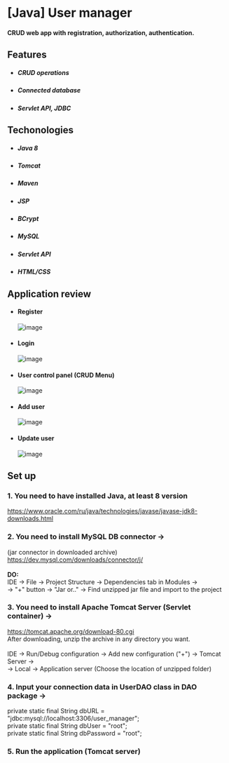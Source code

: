 # [Java] User manager

#### CRUD web app with registration, authorization, authentication.

## Features
- ##### CRUD operations
- ##### Connected database
- ##### Servlet API, JDBC

## Techonologies
- ##### Java 8
- ##### Tomcat
- ##### Maven
- ##### JSP
- ##### BCrypt
- ##### MySQL
- ##### Servlet API
- ##### HTML/CSS

## Application review
- #### Register

    ![image](https://lh4.googleusercontent.com/F1oUH4mf6xDVKgWpw9w7NWFaV1N5-lhpCfA9i_Y7un2NHU6ZoIIDYxy9N5VJqnEfqmVpkoJqi4Cza0rQ1QM8vk52nIT8NY0eJBd2V4yTT1nWd46EtU4HyXqz2b4HVZrpfQ=w1280)
    
- #### Login

    ![image](https://lh4.googleusercontent.com/kV13nBG_-jvI4PCvXikdSjVwwCIddP4tovvD4V4yrig4-2krZABgNAAoUsZJ1aCbS5IyIlxWbPqDcLnExfK3R0P8wt7aD9I8ADLNVVbu5Nv1pdGHk2cSaTZYBE2nPkZ0xQ=w1280)

- #### User control panel (CRUD Menu)

    ![image](https://lh6.googleusercontent.com/G_CxxpyOsZfHK31f5qtcuQ-05nqIDFLAohm29WlOs8Qc15UpJiSRPDBpgUB0SrTVSICEOS68227dkiXzdj2CXcP6mPZ3rxPvHmbPmaYRmx0IVo9XkABGYlG6DSF_iQyicw=w1280)
    
- #### Add user

    ![image](https://lh6.googleusercontent.com/WC266gZmnVo3kL7brqxB06N_wUvJuT0zcog7JzgUoqwsXidoz6mYABWRMSKt8Eie69CZEtlYNEtGYtdlrjiI9vkhkWI-avio6WbEPebAQideAdykUWGSKghoJwGN749SVg=w1280)
    
- #### Update user

    ![image](https://lh6.googleusercontent.com/xZMeJNPc0QEELlZ5YiY2jWwKGBoJtHD6trmrfqHtekh2w6fH13KSiWa1L0lQhahzBl5t0RGfdanwG_iMrpk6EhzS6nTNQ2yEtgZdpbHKus7SiRqTYsyopQN6g7HQ94O1kQ=w1280)


## Set up

### 1. You need to have installed Java, at least 8 version
https://www.oracle.com/ru/java/technologies/javase/javase-jdk8-downloads.html
### 2. You need to install MySQL DB connector ->
(jar connector in downloaded archive) https://dev.mysql.com/downloads/connector/j/<br><br>
<b>DO:</b><br>
IDE -> File -> Project Structure -> Dependencies tab in Modules -><br>
-> "+" button -> "Jar or.." -> Find unzipped jar file and import to the project

### 3. You need to install Apache Tomcat Server (Servlet container) ->
https://tomcat.apache.org/download-80.cgi<br>
After downloading, unzip the archive in any directory you want.<br><br>
IDE -> Run/Debug configuration -> Add new configuration ("+") -> Tomcat Server -><br>
-> Local -> Application server (Choose the location of unzipped folder)<br>

### 4. Input your connection data in UserDAO class in DAO package ->
private static final String dbURL = "jdbc:mysql://localhost:3306/user_manager";<br>
private static final String dbUser = "root";<br>
private static final String dbPassword = "root";<br>

### 5. Run the application (Tomcat server)
